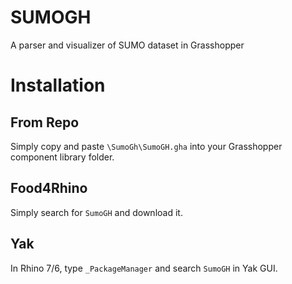 # SUMOGH
A parser and visualizer of SUMO dataset in Grasshopper

# Installation

## From Repo
Simply copy and paste `\SumoGh\SumoGH.gha` into your Grasshopper component library folder.

## Food4Rhino
Simply search for `SumoGH` and download it.

## Yak
In Rhino 7/6, type `_PackageManager` and search `SumoGH` in Yak GUI.
